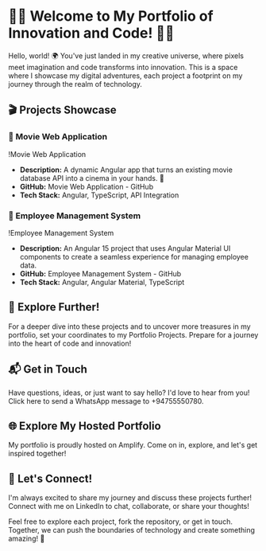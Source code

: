 # 🚀🌟 Welcome to My Portfolio of Innovation and Code! 🌟🚀

Hello, world! 🌍 You've just landed in my creative universe, where pixels meet imagination and code transforms into innovation. This is a space where I showcase my digital adventures, each project a footprint on my journey through the realm of technology.

## 🎬 Projects Showcase

### 🎥 Movie Web Application
!Movie Web Application
- **Description:** A dynamic Angular app that turns an existing movie database API into a cinema in your hands. 🍿
- **GitHub:** Movie Web Application - GitHub
- **Tech Stack:** Angular, TypeScript, API Integration

### 👥 Employee Management System
!Employee Management System
- **Description:** An Angular 15 project that uses Angular Material UI components to create a seamless experience for managing employee data.
- **GitHub:** Employee Management System - GitHub
- **Tech Stack:** Angular, Angular Material, TypeScript

## 🚀 Explore Further!

For a deeper dive into these projects and to uncover more treasures in my portfolio, set your coordinates to my Portfolio Projects. Prepare for a journey into the heart of code and innovation!

## 📬 Get in Touch

Have questions, ideas, or just want to say hello? I'd love to hear from you! Click here to send a WhatsApp message to +94755550780.

## 🌐 Explore My Hosted Portfolio

My portfolio is proudly hosted on Amplify. Come on in, explore, and let's get inspired together!

## 🤝 Let's Connect!

I'm always excited to share my journey and discuss these projects further! Connect with me on LinkedIn to chat, collaborate, or share your thoughts!

Feel free to explore each project, fork the repository, or get in touch. Together, we can push the boundaries of technology and create something amazing! 🌟
